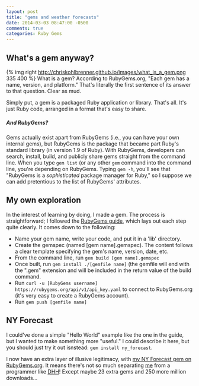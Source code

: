 ```yaml
---
layout: post
title: "gems and weather forecasts"
date: 2014-03-03 08:47:00 -0500
comments: true
categories: Ruby Gems
---
```

<h2>What's a gem anyway?</h2>

{% img right http://chriskohlbrenner.github.io/images/what_is_a_gem.png 335 400 %}
What is a gem? According to RubyGems.org, "Each gem has a name, version, and platform." That's literally the first sentence of its answer to that question. Clear as mud.

Simply put, a gem is a packaged Ruby application or library. That's all. It's just Ruby code, arranged in a format that's easy to share.

<h5>And RubyGems?</h5>
Gems actually exist apart from RubyGems (i.e., you can have your own internal gems), but RubyGems is the package that became part Ruby's standard library (in version 1.9 of Ruby). With RubyGems, developers can search, install, build, and publicly share gems straight from the command line. When you type <code>gem list</code> (or any other <code>gem</code> command into the command line, you're depending on RubyGems. Typing <code>gem -h</code>, you'll see that "RubyGems is a <i>sophisticated</i> package manager for Ruby," so I suppose we can add pretentious to the list of RubyGems' attributes.

<h2>My own exploration</h2>
In the interest of learning by doing, I made a gem. The process is straightforward; I followed the <a href="http://guides.rubygems.org/make-your-own-gem/">RubyGems guide</a>, which lays out each step quite clearly. It comes down to the following:
<ul>
  <li>Name your gem name, write your code, and put it in a 'lib' directory.</li>
  <li>Create the gemspec (named [gem name].gemspec). The content follows a clear template specifying the gem's name, version, date, etc.</li>
  <li>From the command line, run <code>gem build [gem name].gemspec</code></li>
  <li>Once built, run <code>gem install ./[gemfile name]</code> (the gemfile will end with the ".gem" extension and will be included in the return value of the build command.</li>
  <li>Run <code>curl -u [RubyGems username] https://rubygems.org/api/v1/api_key.yaml</code> to connect to RubyGems.org (it's very easy to create a RubyGems account).</li>
  <li>Run <code>gem push [gemfile name]</code></li>
</ul>

<h2>NY Forecast</h2>
I could've done a simple "Hello World" example like the one in the guide, but I wanted to make something more "useful." I could describe it here, but you should just try it out isnstead: <code>gem install ny_forecast</code>.

I now have an extra layer of illusive legitimacy, with <a href="https://rubygems.org/gems/ny_forecast">my NY Forecast gem on RubyGems.org</a>. It means there's not so much separating <a href="https://rubygems.org/profiles/chriskohlbrenner">me</a> from a programmer like <a href="https://rubygems.org/profiles/webster132">DHH</a>! Except maybe 23 extra gems and 250 more million downloads...
